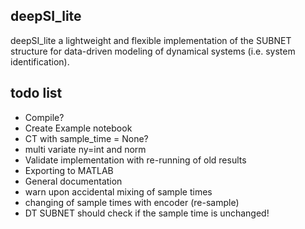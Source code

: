 ## deepSI\_lite

deepSI\_lite a lightweight and flexible implementation of the SUBNET structure for data-driven modeling of dynamical systems (i.e. system identification). 

## todo list

* Compile?
* Create Example notebook
* CT with sample_time = None?
* multi variate ny=int and norm  
* Validate implementation with re-running of old results
* Exporting to MATLAB
* General documentation 
* warn upon accidental mixing of sample times
* changing of sample times with encoder (re-sample)
* DT SUBNET should check if the sample time is unchanged!
